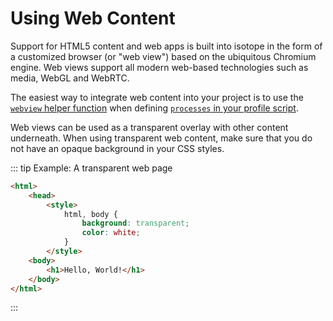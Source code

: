 # Using Web Content

Support for HTML5 content and web apps is built into isotope in the form of a customized browser (or "web view") based on the ubiquitous Chromium engine. Web views support all modern web-based technologies such as media, WebGL and WebRTC.

The easiest way to integrate web content into your project is to use the [`webview` helper function](../scripting/process-helpers#web-view) when defining [`processes` in your profile script](../scripting/profile#field-processes).

Web views can be used as a transparent overlay with other content underneath. When using transparent web content, make sure that you do not have an opaque background in your CSS styles.

::: tip Example: A transparent web page
```html
<html>
    <head>
        <style>
            html, body {
                background: transparent;
                color: white;
            }
        </style>
    <body>
        <h1>Hello, World!</h1>
    </body>
</html>
```
:::
